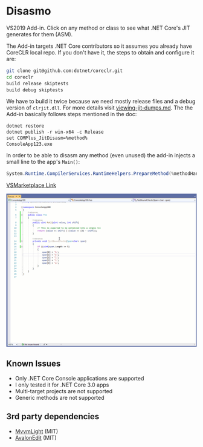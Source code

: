 # Disasmo
VS2019 Add-in. 
Click on any method or class to see what .NET Core's JIT generates for them (ASM).

The Add-in targets .NET Core contributors so it assumes you already have CoreCLR local repo.
If you don't have it, the steps to obtain and configure it are:
```bash
git clone git@github.com:dotnet/coreclr.git
cd coreclr
build release skiptests
build debug skiptests
```
We have to build it twice because we need mostly release files and a debug version of `clrjit.dll`.
For more details visit [viewing-jit-dumps.md](https://github.com/dotnet/coreclr/blob/master/Documentation/building/viewing-jit-dumps.md).
The the Add-in basically follows steps mentioned in the doc:
```
dotnet restore
dotnet publish -r win-x64 -c Release
set COMPlus_JitDisasm=%method%
ConsoleApp123.exe
```
In order to be able to disasm any method (even unused) the add-in injects a small line to the app's `Main()`:
```csharp
System.Runtime.CompilerServices.RuntimeHelpers.PrepareMethod(%methodHandle%);
```

[VSMarketplace Link](https://marketplace.visualstudio.com/items?itemName=EgorBogatov.Disasmo)

![demo](images/screenshot.gif)

## Known Issues
* Only .NET Core Console applications are supported
* I only tested it for .NET Core 3.0 apps
* Multi-target projects are not supported
* Generic methods are not supported

## 3rd party dependencies
* [MvvmLight](https://github.com/lbugnion/mvvmlight) (MIT)
* [AvalonEdit](https://github.com/icsharpcode/AvalonEdit) (MIT)
